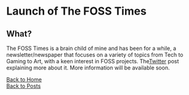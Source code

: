 # **Launch of The FOSS Times**
## What?
The FOSS Times is a brain child of mine and has been for a while, a newsletter/newspaper that focuses on a variety of topics from Tech to Gaming to Art, with a keen interest in FOSS projects.
The<a href="https://twitter.com/The_LinuxGamer/status/1540035475649576963?s=20&t=aMszE7IxdGiaJT7hkTNMvg">Twitter</a> post explaining more about it. More information will be available soon.

<a href="https://linuxgamer.github.io">Back to Home</a>
<br>
<a href="https://linuxgamer.github.io/posts">Back to Posts</a>
